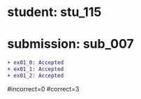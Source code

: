 # student: stu_115
# submission: sub_007

```diff
+ ex01_0: Accepted
+ ex01_1: Accepted
+ ex01_2: Accepted
```
#incorrect=0
#correct=3
